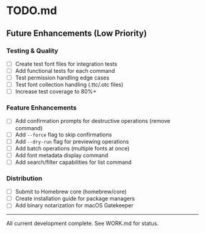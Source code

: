 # TODO.md
<!-- this_file: TODO.md -->

## Future Enhancements (Low Priority)

### Testing & Quality
- [ ] Create test font files for integration tests
- [ ] Add functional tests for each command
- [ ] Test permission handling edge cases
- [ ] Test font collection handling (.ttc/.otc files)
- [ ] Increase test coverage to 80%+

### Feature Enhancements
- [ ] Add confirmation prompts for destructive operations (remove command)
- [ ] Add `--force` flag to skip confirmations
- [ ] Add `--dry-run` flag for previewing operations
- [ ] Add batch operations (multiple fonts at once)
- [ ] Add font metadata display command
- [ ] Add search/filter capabilities for list command

### Distribution
- [ ] Submit to Homebrew core (homebrew/core)
- [ ] Create installation guide for package managers
- [ ] Add binary notarization for macOS Gatekeeper

---

All current development complete. See WORK.md for status.
